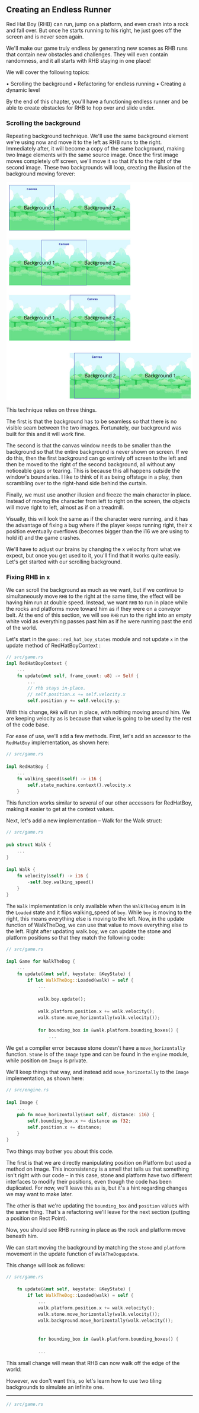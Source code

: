 ## Creating an Endless Runner

Red Hat Boy (RHB) can run, jump on a platform, and even crash into a rock and fall
over. But once he starts running to his right, he just goes off the screen and is never seen
again.

We'll make our game truly endless by generating
new scenes as RHB runs that contain new obstacles and challenges. They will even contain
randomness, and it all starts with RHB staying in one place!

We will cover the following topics:

• Scrolling the background
• Refactoring for endless running
• Creating a dynamic level

By the end of this chapter, you'll have a functioning endless runner and be able to create
obstacles for RHB to hop over and slide under.


### Scrolling the background

Repeating background technique. We'll use the same background element we're using now and move it to the left as RHB
runs to the right. Immediately after, it will become a copy of the same background,
making two Image elements with the same source image. Once the first image moves
completely off screen, we'll move it so that it's to the right of the second image. These two
backgrounds will loop, creating the illusion of the background moving forever:

![Sliding the canvas over the background](./readme_pix/scrolling_bg.png)

This technique relies on three things. 

The first is that the background has to be seamless so that there is no visible seam between the two images. Fortunately, our background was built for this and it will work fine. 

The second is that the canvas window needs to be smaller than the background so that the entire background 
is never shown on screen.
If we do this, then the first background can go entirely off screen to the left and then be
moved to the right of the second background, all without any noticeable gaps or tearing.
This is because this all happens outside the window's boundaries. 
I like to think of it as being offstage in a play, then scrambling over to the right-hand side 
behind the curtain.

Finally, we must use another illusion and freeze the main character in place. 
Instead of moving the character from left to right on the screen, the objects will move right 
to left, almost as if on a treadmill.
 
Visually, this will look the same as if the character were running, 
and it has the advantage of fixing a bug where if the player keeps running right,
their x position eventually overflows (becomes bigger than the i16 we are using to hold it)
and the game crashes. 

We'll have to adjust our brains by changing the x velocity from what we expect, 
but once you get used to it, you'll find that it works quite easily. 
Let's get started with our scrolling background.


### Fixing RHB in x

We can scroll the background as much as we want, but if we continue to simultaneously
move `RHB` to the right at the same time, the effect will be having him run at double speed.
Instead, we want `RHB` to run in place while the rocks and platforms move toward him as
if they were on a conveyor belt. At the end of this section, we will see `RHB` run to the right
into an empty white void as everything passes past him as if he were running past the end
of the world.

Let's start in the `game::red_hat_boy_states` module 
and not update `x` in the update method of RedHatBoyContext :


```rust
// src/game.rs
impl RedHatBoyContext {
    ...
    fn update(mut self, frame_count: u8) -> Self {
        ...
        // rhb stays in-place.  
        // self.position.x += self.velocity.x
        self.position.y += self.velocity.y;

```

With this change, `RHB` will run in place, with nothing moving around him. We are
keeping velocity as is because that value is going to be used by the rest of the code base. 

For ease of use, we'll add a few methods. 
First, let's add an accessor to the `RedHatBoy` implementation, as shown here:


```rust
// src/game.rs

impl RedHatBoy {
    ...
    fn walking_speed(&self) -> i16 {
        self.state_machine.context().velocity.x
    }
```

This function works similar to several of our other accessors for RedHatBoy, 
making it easier to get at the context values. 

Next, let's add a new implementation – Walk for the Walk struct:


```rust
// src/game.rs

pub struct Walk {
    ...
}

impl Walk {
    fn velocity(&self) -> i16 {
        -self.boy.walking_speed()
    }
}

```

The `Walk` implementation is only available when the `WalkTheDog` enum is in the
`Loaded` state and it flips walking_speed of `boy`. While `boy` is moving to the
right, this means everything else is moving to the left. 
Now, in the update function of WalkTheDog, we can use that value 
to move everything else to the left. Right after updating walk.boy, 
we can update the stone and platform positions so that they match the following code:


```rust
// src/game.rs

impl Game for WalkTheDog {
    ...
    fn update(&mut self, keystate: &KeyState) {
        if let WalkTheDog::Loaded(walk) = self {
            ...

            walk.boy.update();
    
            walk.platform.position.x += walk.velocity();
            walk.stone.move_horizontally(walk.velocity());

            for bounding_box in &walk.platform.bounding_boxes() {
                ...
```

We get a compiler error because stone doesn't have a `move_horizontally` function. 
`Stone` is of the `Image` type and can be found in the `engine` module, 
while position on `Image` is private. 

We'll keep things that way, and instead add `move_horizontally` to the `Image` implementation, 
as shown here:

```rust
// src/engine.rs

impl Image {
    ...
    pub fn move_horizontally(&mut self, distance: i16) {
        self.bounding_box.x += distance as f32;
        self.position.x += distance;
    }
}
```

Two things may bother you about this code. 

The first is that we are directly manipulating position on Platform but used a method on Image. 
This inconsistency is a smell that tells us that something isn't right with our code – in this case, 
stone and platform have two different interfaces to modify their positions, 
even though the code has been duplicated. 
For now, we'll leave this as is, but it's a hint regarding changes we may want to make later. 

The other is that we're updating the `bounding_box` and `position` values with the same thing. 
That's a refactoring we'll leave for the next section (putting a position on Rect Point).


Now, you should see RHB running in place as the rock and platform move beneath him.


We can start moving the background by matching the `stone` and `platform` movement
in the update function of `WalkTheDogupdate`. 

This change will look as follows:


```rust
// src/game.rs

    fn update(&mut self, keystate: &KeyState) {
        if let WalkTheDog::Loaded(walk) = self {
            ...
            walk.platform.position.x += walk.velocity();
            walk.stone.move_horizontally(walk.velocity());
            walk.background.move_horizontally(walk.velocity());


            for bounding_box in &walk.platform.bounding_boxes() {
               
            ...
```

This small change will mean that RHB can now walk off the edge of the world:

However, we don't want this, so let's learn how to use two tiling backgrounds to simulate
an infinite one.


----------------------


```rust
// src/game.rs


```





